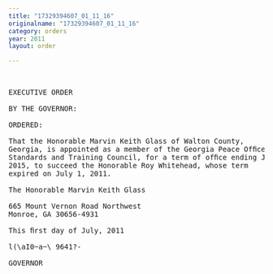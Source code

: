 ```yaml
---
title: "17329394607_01_11_16"
originalname: "17329394607_01_11_16"
category: orders
year: 2011
layout: order

---
```

<pre>
 

EXECUTIVE ORDER

BY THE GOVERNOR:

ORDERED:

That the Honorable Marvin Keith Glass of Walton County,
Georgia, is appointed as a member of the Georgia Peace Ofﬁcer
Standards and Training Council, for a term of ofﬁce ending July 1,
2015, to succeed the Honorable Roy Whitehead, whose term
expired on July 1, 2011.

The Honorable Marvin Keith Glass

665 Mount Vernon Road Northwest
Monroe, GA 30656-4931

This ﬁrst day of July, 2011

l(\aI0~a~\ 9641?-

GOVERNOR

</pre>
